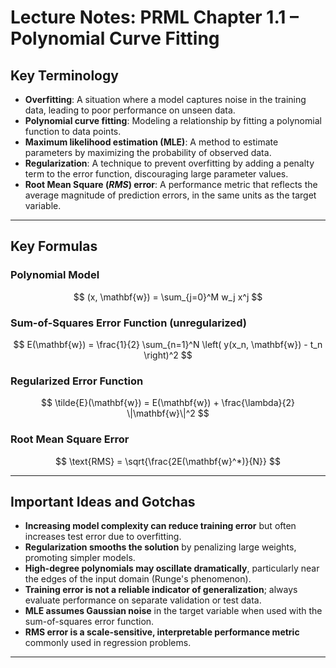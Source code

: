 # Lecture Notes: PRML Chapter 1.1 – Polynomial Curve Fitting

## Key Terminology

- **Overfitting**: A situation where a model captures noise in the training data, leading to poor performance on unseen data.
- **Polynomial curve fitting**: Modeling a relationship by fitting a polynomial function to data points.
- **Maximum likelihood estimation (MLE)**: A method to estimate parameters by maximizing the probability of observed data.
- **Regularization**: A technique to prevent overfitting by adding a penalty term to the error function, discouraging large parameter values.
- **Root Mean Square ($RMS$) error**: A performance metric that reflects the average magnitude of prediction errors, in the same units as the target variable.

---

## Key Formulas

### Polynomial Model

$$
 (x, \mathbf{w}) = \sum_{j=0}^M w_j x^j 
$$



### Sum-of-Squares Error Function (unregularized)

$$
E(\mathbf{w}) = \frac{1}{2} \sum_{n=1}^N \left( y(x_n, \mathbf{w}) - t_n \right)^2
$$

### Regularized Error Function

$$
\tilde{E}(\mathbf{w}) = E(\mathbf{w}) + \frac{\lambda}{2} \|\mathbf{w}\|^2
$$

### Root Mean Square Error

$$
\text{RMS} = \sqrt{\frac{2E(\mathbf{w}^*)}{N}}
$$

---

## Important Ideas and Gotchas

- **Increasing model complexity can reduce training error** but often increases test error due to overfitting.
- **Regularization smooths the solution** by penalizing large weights, promoting simpler models.
- **High-degree polynomials may oscillate dramatically**, particularly near the edges of the input domain (Runge's phenomenon).
- **Training error is not a reliable indicator of generalization**; always evaluate performance on separate validation or test data.
- **MLE assumes Gaussian noise** in the target variable when used with the sum-of-squares error function.
- **RMS error is a scale-sensitive, interpretable performance metric** commonly used in regression problems.

---
